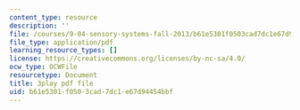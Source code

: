 ```yaml
---
content_type: resource
description: ''
file: /courses/9-04-sensory-systems-fall-2013/b61e5301f0503cad7dc1e67d94454bbf_oPb9AWMN2fY.pdf
file_type: application/pdf
learning_resource_types: []
license: https://creativecommons.org/licenses/by-nc-sa/4.0/
ocw_type: OCWFile
resourcetype: Document
title: 3play pdf file
uid: b61e5301-f050-3cad-7dc1-e67d94454bbf
---
```

